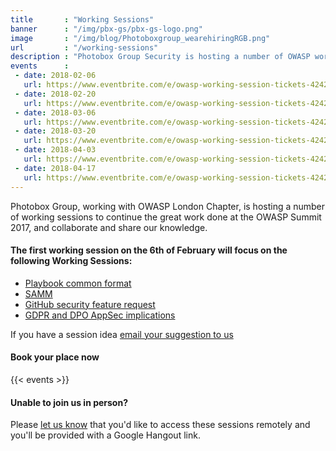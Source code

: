 ```yaml
---
title       : "Working Sessions"
banner      : "/img/pbx-gs/pbx-gs-logo.png"
image       : "/img/blog/Photoboxgroup_wearehiringRGB.png"
url         : "/working-sessions"
description : "Photobox Group Security is hosting a number of OWASP working sessions to discuss the hot topics in industy."
events      :
 - date: 2018-02-06
   url: https://www.eventbrite.com/e/owasp-working-session-tickets-42421848892
 - date: 2018-02-20
   url: https://www.eventbrite.com/e/owasp-working-session-tickets-42421937156
 - date: 2018-03-06
   url: https://www.eventbrite.com/e/owasp-working-session-tickets-42421966243
 - date: 2018-03-20
   url: https://www.eventbrite.com/e/owasp-working-session-tickets-42421966243
 - date: 2018-04-03
   url: https://www.eventbrite.com/e/owasp-working-session-tickets-42422060525
 - date: 2018-04-17
   url: https://www.eventbrite.com/e/owasp-working-session-tickets-42422098639
---
```

Photobox Group, working with OWASP London Chapter, is hosting a number of working sessions to continue the great work done at the OWASP Summit 2017, and collaborate and share our knowledge.

#### The first working session on the 6th of February will focus on the following Working Sessions:

  - [Playbook common format](https://owaspsummit.org/Outcomes/Playbooks/Playbooks-Common-Format.html)
  - [SAMM](https://owaspsummit.org/Outcomes/OwaspSAMM/OWASP-SAMM.html)
  - [GitHub security feature request](https://owaspsummit.org/Outcomes/GitHub-Security-Feature-Request.html)
  - [GDPR and DPO AppSec implications](https://owaspsummit.org/Outcomes/CISO/GDPR-letter.html)
  
If you have a session idea [email your suggestion to us](mailto:project-cx@photobox.com)
  
#### Book your place now

{{< events >}}
  
#### Unable to join us in person?
Please [let us know](mailto:project-cx@photobox.com) that you'd like to access these sessions remotely and you'll be provided with a Google Hangout link.

<!--
#### Continue the conversation at this year's Open Security Summit
[Book your place now](https://www.eventbrite.co.uk/e/open-security-summit-tickets-42524734626)
-->
